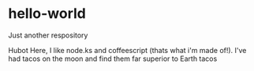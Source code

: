 # hello-world
Just another respository

Hubot Here, I like node.ks and coffeescript (thats what i'm made of!).
I've had tacos on the moon and find them far superior to Earth tacos
